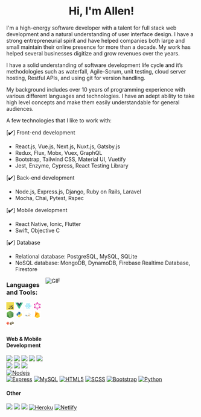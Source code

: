 <h1 align="center">Hi, I'm Allen!</h1>

I'm a high-energy software developer with a talent for full stack web development and a natural understanding of user interface design. I have a strong entrepreneurial spirit and have helped companies both large and small maintain their online presence for more than a decade.  My work has helped several businesses digitize and grow revenues over the years.

I have a solid understanding of software development life cycle and it’s methodologies such as waterfall, Agile-Scrum, unit testing, cloud server hosting, Restful APIs, and using git for version handling. 

My background includes over 10 years of programming experience with various different languages and technologies. I have an adept ability to take high level concepts and make them easily understandable for general audiences.

A few technologies that I like to work with:

[:heavy_check_mark:] Front-end development
 - React.js, Vue.js, Next.js, Nuxt.js, Gatsby.js
 - Redux, Flux, Mobx, Vuex, GraphQL
 - Bootstrap, Tailwind CSS, Material UI, Vuetify
 - Jest, Enzyme, Cypress, React Testing Library

[:heavy_check_mark:] Back-end development
 - Node.js, Express.js, Django, Ruby on Rails, Laravel
 - Mocha, Chai, Pytest, Rspec

[:heavy_check_mark:] Mobile development
 - React Native, Ionic, Flutter
 - Swift, Objective C

[:heavy_check_mark:] Database
 - Relational database: PostgreSQL, MySQL, SQLite
 - NoSQL database: MongoDB, DynamoDB, Firebase Realtime Database, Firestore

<img align="right" alt="GIF" src="https://github.com/abhisheknaiidu/abhisheknaiidu/blob/master/code.gif?raw=true" width="400" height="256" />

### Languages and Tools:

<code><img height="20" src="https://raw.githubusercontent.com/github/explore/80688e429a7d4ef2fca1e82350fe8e3517d3494d/topics/javascript/javascript.png"></code>
<code><img height="20" src="https://raw.githubusercontent.com/github/explore/80688e429a7d4ef2fca1e82350fe8e3517d3494d/topics/vue/vue.png"></code>
<code><img height="20" src="https://raw.githubusercontent.com/github/explore/80688e429a7d4ef2fca1e82350fe8e3517d3494d/topics/react/react.png"></code>
<code><img height="20" src="https://raw.githubusercontent.com/github/explore/5c058a388828bb5fde0bcafd4bc867b5bb3f26f3/topics/graphql/graphql.png"></code>
<code><img height="20" src="https://raw.githubusercontent.com/github/explore/80688e429a7d4ef2fca1e82350fe8e3517d3494d/topics/nodejs/nodejs.png"></code>
<code><img height="20" src="https://raw.githubusercontent.com/github/explore/80688e429a7d4ef2fca1e82350fe8e3517d3494d/topics/python/python.png"></code>
<code><img height="20" src="https://raw.githubusercontent.com/github/explore/80688e429a7d4ef2fca1e82350fe8e3517d3494d/topics/mysql/mysql.png"></code>
<code><img height="20" src="https://raw.githubusercontent.com/github/explore/80688e429a7d4ef2fca1e82350fe8e3517d3494d/topics/firebase/firebase.png"></code>
<code><img height="20" src="https://raw.githubusercontent.com/github/explore/80688e429a7d4ef2fca1e82350fe8e3517d3494d/topics/git/git.png"></code>

#### Web & Mobile Development

![](https://img.shields.io/badge/Framework-React-informational?style=flat&logo=react&logoColor=white&color=3bac3a)
![](https://img.shields.io/badge/Framework-Vue-informational?style=flat&logo=vue.js&logoColor=white&color=3bac3a)
![](https://img.shields.io/badge/Framework-Angular-informational?style=flat&logo=angular&logoColor=white&color=3bac3a)
![](https://img.shields.io/badge/Framework-Electron-informational?style=flat&logo=electron&logoColor=white&color=3bac3a)
![](https://img.shields.io/badge/Framework-React_Native-informational?style=flat&logo=react&logoColor=white&color=3bac3a)
![](https://img.shields.io/badge/Framework-Ionic-informational?style=flat&logo=ionic&logoColor=white&color=3bac3a)
![](https://img.shields.io/badge/Language-JavaScript-informational?style=flat&logo=javascript&logoColor=white&color=3bac3a)
![](https://img.shields.io/badge/Language-TypeScript-informational?style=flat&logo=typescript&logoColor=white&color=3bac3a)
[![Nodejs](https://img.shields.io/badge/-Nodejs-black?style=flat-square&logo=Node.js)](https://nodejs.dev/)
[![Express](https://img.shields.io/badge/-Express-blue?style=flat-square&logo=express)](https://expressjs.com/)
[![MySQL](https://img.shields.io/badge/-MySql-important?style=flat-square&logo=mysql)](https://www.mysql.com/)
[![HTML5](https://img.shields.io/badge/-HTML5-E34F26?style=flat-square&logo=html5&logoColor=white)](https://html.spec.whatwg.org/)
[![SCSS](https://img.shields.io/badge/-Sass-CF649A?style=flat-square&logo=sass&logoColor=white)](https://sass-lang.com/)
[![Bootstrap](https://img.shields.io/badge/-Bootstrap-563D7C?style=flat-square&logo=bootstrap&logoColor=white)](https://getbootstrap.com/)
[![Python](https://img.shields.io/badge/-Python-3776AB?style=flat-square&logo=python&logoColor=white)](https://www.python.org/)

#### Other

![](https://img.shields.io/badge/CI/CD-Github_Action-informational?style=flat&logo=github&logoColor=white&color=3bac3a)
![](https://img.shields.io/badge/CI/CD-Jenkins-informational?style=flat&logo=jenkins&logoColor=white&color=3bac3a)
![](https://img.shields.io/badge/CI/CD-Circle_CI-informational?style=flat&logo=circleci&logoColor=white&color=3bac3a)
[![Heroku](https://img.shields.io/badge/-Heroku-blueviolet?style=flat-square&logo=heroku)](https://dashboard.heroku.com/login)
[![Netlify](https://img.shields.io/badge/-Netlify-critical?style=flat-square&logo=netlify)](https://www.netlify.com/)
